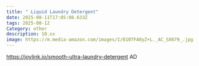 ```yaml
---
title: " Liquid Laundry Detergent"
date: 2025-08-11T17:05:08.633Z
tags: 2025-08-12
Category: other
description: 10.xx
image: https://m.media-amazon.com/images/I/810TFA0yZ+L._AC_SX679_.jpg
---
```

https://joylink.io/smooth-ultra-laundry-detergent  AD
